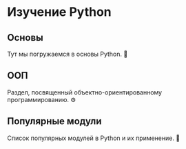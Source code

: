 # Изучение Python

## Основы
Тут мы погружаемся в основы Python. 📘

## ООП
Раздел, посвященный объектно-ориентированному программированию. ⚙️

## Популярные модули
Список популярных модулей в Python и их применение. 🚀
